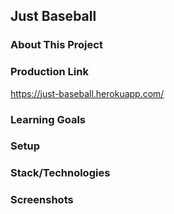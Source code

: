 ## Just Baseball


### About This Project


### Production Link

https://just-baseball.herokuapp.com/

### Learning Goals


### Setup


### Stack/Technologies


### Screenshots
